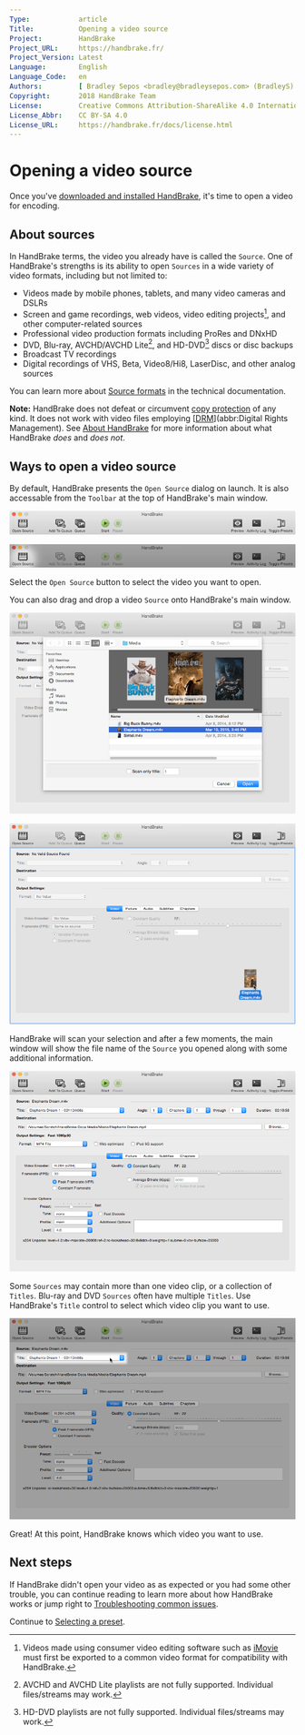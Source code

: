 ```yaml
---
Type:            article
Title:           Opening a video source
Project:         HandBrake
Project_URL:     https://handbrake.fr/
Project_Version: Latest
Language:        English
Language_Code:   en
Authors:         [ Bradley Sepos <bradley@bradleysepos.com> (BradleyS) ]
Copyright:       2018 HandBrake Team
License:         Creative Commons Attribution-ShareAlike 4.0 International
License_Abbr:    CC BY-SA 4.0
License_URL:     https://handbrake.fr/docs/license.html
---
```


Opening a video source
======================

Once you've [downloaded and installed HandBrake](../get-handbrake/download-and-install.html), it's time to open a video for encoding.

## About sources

In HandBrake terms, the video you already have is called the `Source`. One of HandBrake's strengths is its ability to open `Sources` in a wide variety of video formats, including but not limited to:

- Videos made by mobile phones, tablets, and many video cameras and DSLRs
- Screen and game recordings, web videos, video editing projects[^consumer-editor-export], and other computer-related sources
- Professional video production formats including ProRes and DNxHD
- DVD, Blu-ray, AVCHD/AVCHD Lite[^avchd-partial-support], and HD-DVD[^hddvd-partial-support] discs or disc backups
- Broadcast TV recordings
- Digital recordings of VHS, Beta, Video8/Hi8, LaserDisc, and other analog sources

You can learn more about [Source formats](../technical/source-formats.html) in the technical documentation.

**Note:** HandBrake does not defeat or circumvent [copy protection](https://en.wikipedia.org/wiki/Copy_protection) of any kind. It does not work with video files employing [[DRM](https://en.wikipedia.org/wiki/Digital_rights_management)](abbr:Digital Rights Management). See [About HandBrake](../introduction/about.html) for more information about what HandBrake *does* and *does not*.

## Ways to open a video source

By default, HandBrake presents the `Open Source` dialog on launch. It is also accessable from the `Toolbar` at the top of HandBrake's main window.

<!-- .system-lin -->

<!-- TODO: Linux figures. -->

<!-- /.system-lin -->
<!-- .system-mac -->

![Main window toolbar](../../images/mac/toolbar-1.0.0.png "The Toolbar provides easy access to HandBrake's most common functions.")

![Open Source button](../../images/mac/open-source-button-1.0.0.png "The Open Source button opens the Open Source dialog.")

<!-- /.system-mac -->
<!-- .system-win -->

<!-- TODO: Windows figures. -->

<!-- /.system-win -->

Select the `Open Source` button to select the video you want to open.

You can also drag and drop a video `Source` onto HandBrake's main window.

<!-- .system-lin -->

<!-- TODO: Linux figures. -->

<!-- /.system-lin -->
<!-- .system-mac -->

![Open Source dialog](../../images/mac/open-source-dialog-1.0.0.png "The Open Source dialog allows you to browse your files for a video to open.")

![Opening a video source via drag and drop](../../images/mac/open-source-drag-drop-1.0.0.png "In addition to the Open Source dialog, you may also open a video by dragging it to HandBrake's main window.")

<!-- /.system-mac -->
<!-- .system-win -->

<!-- TODO: Windows figures. -->

<!-- /.system-win -->

HandBrake will scan your selection and after a few moments, the main window will show the file name of the `Source` you opened along with some additional information.

<!-- .system-lin -->

<!-- TODO: Linux figures. -->

<!-- /.system-lin -->
<!-- .system-mac -->

![Successfully opened source](../../images/mac/open-source-success-1.0.0.png "HandBrake's main window after sucessfully opening a source.")

<!-- /.system-mac -->
<!-- .system-win -->

<!-- TODO: Windows figures. -->

<!-- /.system-win -->

Some `Sources` may contain more than one video clip, or a collection of `Titles`. Blu-ray and DVD `Sources` often have multiple `Titles`. Use HandBrake's `Title` control to select which video clip you want to use.

<!-- .system-lin -->

<!-- TODO: Linux figures. -->

<!-- /.system-lin -->
<!-- .system-mac -->

![Selecting a title](../../images/mac/title-selection-1.0.0.png "Some sources may contain more than one video clip. The title control lets you select which video clip you want to use.")

<!-- /.system-mac -->
<!-- .system-win -->

<!-- TODO: Windows figures. -->

<!-- /.system-win -->

Great! At this point, HandBrake knows which video you want to use.

<!-- .continue -->

## Next steps

If HandBrake didn't open your video as as expected or you had some other trouble, you can continue reading to learn more about how HandBrake works or jump right to [Troubleshooting common issues](../help/troubleshooting-common-issues.html).

Continue to [Selecting a preset](select-preset.html).

<!-- /.continue -->

[^consumer-editor-export]: Videos made using consumer video editing software such as [iMovie](https://www.apple.com/mac/imovie/) must first be exported to a common video format for compatibility with HandBrake.

[^avchd-partial-support]: AVCHD and AVCHD Lite playlists are not fully supported. Individual files/streams may work.

[^hddvd-partial-support]: HD-DVD playlists are not fully supported. Individual files/streams may work.

